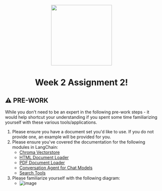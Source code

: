 <p align = "center" draggable=”false” ><img src="https://user-images.githubusercontent.com/37101144/161836199-fdb0219d-0361-4988-bf26-48b0fad160a3.png" 
     width="200px"
     height="auto"/>
</p>

# <h1 align="center" id="heading">Week 2 Assignment 2!</h1>

## ⚠️ PRE-WORK

While you don't need to be an expert in the following pre-work steps - it would help shortcut your understanding if you spent some time familiarizing yourself with these various tools/applications.

1. Please ensure you have a document set you'd like to use. If you do not provide one, an example will be provided for you.
2. Please ensure you've covered the documentation for the following modules in LangChain:
   - [Chroma Vectorstore](https://python.langchain.com/en/latest/modules/indexes/vectorstores/examples/chroma.html)
   - [HTML Document Loader](https://python.langchain.com/en/latest/modules/indexes/document_loaders/examples/html.html)
   - [PDF Document Loader](https://python.langchain.com/en/latest/modules/indexes/document_loaders/examples/pdf.html)
   - [Conversation Agent for Chat Models](https://python.langchain.com/en/latest/modules/agents/agents/examples/chat_conversation_agent.html)
   - [Search Tools](https://python.langchain.com/en/latest/modules/agents/tools/examples/search_tools.html)
3. Please familiarize yourself with the following diagram:
   - ![image](https://github.com/FourthBrain/MLE-Vault/assets/19699016/651b7b67-d53c-444f-83aa-0ab5eea0dce5)

